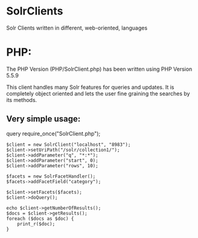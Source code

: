 SolrClients
===========

Solr Clients written in different, web-oriented, languages

PHP:
===========

The PHP Version (PHP/SolrClient.php) has been written using PHP Version 5.5.9

This client handles many Solr features for queries and updates.
It is completely object oriented and lets the user fine graining the searches by its methods.

Very simple usage:
------------------
query
    require_once("SolrClient.php");
      
    $client = new SolrClient("localhost", "8983");
    $client->setUriPath("/solr/collection1/");
    $client->addParameter("q", "*:*");
    $client->addParameter("start", 0);
    $client->addParameter("rows", 10);
  
    $facets = new SolrFacetHandler();
    $facets->addFacetField("category");
  
    $client->setFacets($facets);
    $client->doQuery();
  
    echo $client->getNumberOfResults();
    $docs = $client->getResults();
    foreach ($docs as $doc) {
        print_r($doc);
    }
  
  


